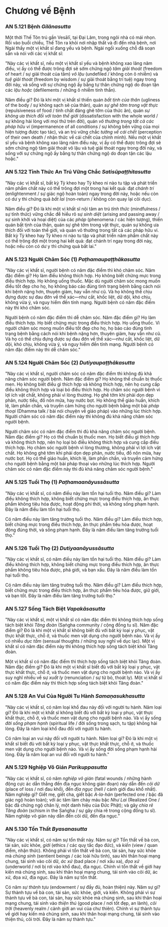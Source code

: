 # Chương về Bệnh

### AN 5.121 Bệnh *Gilānasutta*

Một thời Thế Tôn trú gần Vesālī, tại Đại Lâm, trong ngôi nhà có mái nhọn. Rồi vào buổi chiều, Thế Tôn ra khỏi nơi nhập thất và đi đến nhà bệnh, nơi Ngài thấy một vị khất sĩ đang yếu và bệnh. Ngài ngồi xuống chỗ đã soạn sẵn và nói với các vị khất sĩ:

"Này các vị khất sĩ, nếu một vị khất sĩ yếu và bệnh không xao lãng năm điều, vị ấy có thể được trông đợi sẽ sớm chứng ngộ *tâm giải thoát* (freedom of heart / sự giải thoát của tâm) *vô lậu* (undefiled / không còn ô nhiễm) và *tuệ giải thoát* (freedom by wisdom / sự giải thoát bằng trí tuệ) ngay trong đời này, và sống với sự chứng ngộ ấy bằng tự thân chứng ngộ do đoạn tận các *lậu hoặc* (defilements / những ô nhiễm tinh thần).

Năm điều gì? Đó là khi một vị khất sĩ thiền quán *bất tịnh của thân* (ugliness of the body / sự không sạch sẽ của thân), quán *sự ghê tởm trong vật thực* (repulsiveness of food / tính chất đáng ghê tởm của thức ăn), quán *sự không ưa thích đối với toàn thế giới* (dissatisfaction with the whole world / sự không hài lòng với mọi thứ trên đời), quán *vô thường trong tất cả các pháp hữu vi* (impermanence of all conditions / sự không bền vững của mọi hiện tượng được tạo tác), và an trú vững chắc *tưởng về cái chết* (perception of their own death / nhận thức về cái chết của chính mình). Nếu một vị khất sĩ yếu và bệnh không xao lãng năm điều này, vị ấy có thể được trông đợi sẽ sớm chứng ngộ tâm giải thoát vô lậu và tuệ giải thoát ngay trong đời này, và sống với sự chứng ngộ ấy bằng tự thân chứng ngộ do đoạn tận các lậu hoặc."

<!--pg-->
### AN 5.122 Tỉnh Thức An Trú Vững Chắc *Satisūpaṭṭhitasutta*

"Này các vị khất sĩ, bất kỳ Tỳ kheo hay Tỳ kheo ni nào tu tập và phát triển năm phẩm chất này có thể trông đợi một trong hai kết quả: đạt *chánh trí* (enlightenment / sự giác ngộ hoàn toàn) ngay trong đời này, hoặc nếu còn có dư y thì chứng quả *bất lai* (non-return / không còn quay lại cõi dục).

Năm điều gì? Đó là khi một vị khất sĩ nội tâm an trú *tỉnh thức* (mindfulness / sự tỉnh thức) vững chắc để hiểu rõ sự *sinh diệt* (arising and passing away / sự sinh khởi và hoại diệt) của các *pháp* (phenomena / các hiện tượng), thiền quán bất tịnh của thân, quán sự ghê tởm trong vật thực, quán sự không ưa thích đối với toàn thế giới, và quán vô thường trong tất cả các pháp hữu vi. Bất kỳ Tỳ kheo hay Tỳ kheo ni nào tu tập và phát triển năm phẩm chất này có thể trông đợi một trong hai kết quả: đạt chánh trí ngay trong đời này, hoặc nếu còn có dư y thì chứng quả bất lai."

<!--pg-->
### AN 5.123 Người Chăm Sóc (1) *Paṭhamaupaṭṭhākasutta*

"Này các vị khất sĩ, người bệnh có năm đặc điểm thì khó chăm sóc. Năm đặc điểm gì? Họ làm điều không thích hợp. Họ không biết chừng mực trong điều thích hợp. Họ không uống thuốc. Mặc dù người chăm sóc mong muốn điều tốt đẹp cho họ, họ không báo cáo đúng tình trạng bệnh bằng cách nói khi bệnh nặng hơn, thuyên giảm, hay vẫn như cũ. Và họ không thể chịu đựng được sự đau đớn về thể xác—như cắt, khốc liệt, dữ dội, khó chịu, không vừa ý, và nguy hiểm đến tính mạng. Người bệnh có năm đặc điểm này thì khó chăm sóc.

Người bệnh có năm đặc điểm thì dễ chăm sóc. Năm đặc điểm gì? Họ làm điều thích hợp. Họ biết chừng mực trong điều thích hợp. Họ uống thuốc. Vì người chăm sóc mong muốn điều tốt đẹp cho họ, họ báo cáo đúng tình trạng bệnh bằng cách nói khi bệnh nặng hơn, thuyên giảm, hay vẫn như cũ. Và họ có thể chịu đựng được sự đau đớn về thể xác—như cắt, khốc liệt, dữ dội, khó chịu, không vừa ý, và nguy hiểm đến tính mạng. Người bệnh có năm đặc điểm này thì dễ chăm sóc."

<!--pg-->
### AN 5.124 Người Chăm Sóc (2) *Dutiyaupaṭṭhākasutta*

"Này các vị khất sĩ, người chăm sóc có năm đặc điểm thì không đủ khả năng chăm sóc người bệnh. Năm đặc điểm gì? Họ không thể chuẩn bị thuốc men. Họ không biết điều gì thích hợp và không thích hợp, nên họ cung cấp điều không thích hợp và loại bỏ điều thích hợp. Họ chăm sóc người bệnh vì lợi ích vật chất, không phải vì lòng thương. Họ ghê tởm khi phải dọn dẹp phân, nước tiểu, đồ nôn mửa, hay nước bọt. Họ không thể giáo huấn, khích lệ, làm phấn chấn, và truyền cảm hứng cho người bệnh bằng một bài *pháp thoại* (Dhamma talk / bài nói chuyện về giáo pháp) vào những lúc thích hợp. Người chăm sóc có năm đặc điểm này thì không đủ khả năng chăm sóc người bệnh.

Người chăm sóc có năm đặc điểm thì đủ khả năng chăm sóc người bệnh. Năm đặc điểm gì? Họ có thể chuẩn bị thuốc men. Họ biết điều gì thích hợp và không thích hợp, nên họ loại bỏ điều không thích hợp và cung cấp điều thích hợp. Họ chăm sóc người bệnh vì lòng thương, không phải vì lợi ích vật chất. Họ không ghê tởm khi phải dọn dẹp phân, nước tiểu, đồ nôn mửa, hay nước bọt. Họ có thể giáo huấn, khích lệ, làm phấn chấn, và truyền cảm hứng cho người bệnh bằng một bài pháp thoại vào những lúc thích hợp. Người chăm sóc có năm đặc điểm này thì đủ khả năng chăm sóc người bệnh."

<!--pg-->
### AN 5.125 Tuổi Thọ (1) *Paṭhamaanāyussāsutta*

"Này các vị khất sĩ, có năm điều này làm tổn hại tuổi thọ. Năm điều gì? Làm điều không thích hợp, không biết chừng mực trong điều thích hợp, ăn thực phẩm không tiêu hóa được, hoạt động phi thời, và không sống phạm hạnh. Đây là năm điều làm tổn hại tuổi thọ.

Có năm điều này làm tăng trưởng tuổi thọ. Năm điều gì? Làm điều thích hợp, biết chừng mực trong điều thích hợp, ăn thực phẩm tiêu hóa được, hoạt động đúng thời, và sống phạm hạnh. Đây là năm điều làm tăng trưởng tuổi thọ."

<!--pg-->
### AN 5.126 Tuổi Thọ (2) *Dutiyaanāyussāsutta*

"Này các vị khất sĩ, có năm điều này làm tổn hại tuổi thọ. Năm điều gì? Làm điều không thích hợp, không biết chừng mực trong điều thích hợp, ăn thực phẩm không tiêu hóa được, phá giới, và bạn xấu. Đây là năm điều làm tổn hại tuổi thọ.

Có năm điều này làm tăng trưởng tuổi thọ. Năm điều gì? Làm điều thích hợp, biết chừng mực trong điều thích hợp, ăn thực phẩm tiêu hóa được, giữ giới, và bạn tốt. Đây là năm điều làm tăng trưởng tuổi thọ."

<!--pg-->
### AN 5.127 Sống Tách Biệt *Vapakāsasutta*

"Này các vị khất sĩ, một vị khất sĩ có năm đặc điểm thì không thích hợp sống tách biệt khỏi *Tăng đoàn* (Saṅgha community / cộng đồng tu sĩ). Năm đặc điểm gì? Đó là khi một vị khất sĩ không biết đủ với bất kỳ loại y phục, vật thực khất thực, chỗ ở, và thuốc men vật dụng cho người bệnh nào. Và vị ấy có nhiều *dục tầm* (sensual thoughts / những suy nghĩ về dục lạc). Một vị khất sĩ có năm đặc điểm này thì không thích hợp sống tách biệt khỏi Tăng đoàn.

Một vị khất sĩ có năm đặc điểm thì thích hợp sống tách biệt khỏi Tăng đoàn. Năm đặc điểm gì? Đó là khi một vị khất sĩ biết đủ với bất kỳ loại y phục, vật thực khất thực, chỗ ở, và thuốc men vật dụng cho người bệnh nào. Và vị ấy suy nghĩ nhiều về sự *xuất ly* (renunciation / sự từ bỏ, thoát ly). Một vị khất sĩ có năm đặc điểm này thì thích hợp sống tách biệt khỏi Tăng đoàn."

<!--pg-->
### AN 5.128 An Vui Của Người Tu Hành *Samaṇasukhasutta*

"Này các vị khất sĩ, có năm loại khổ đau này đối với người tu hành. Năm loại gì? Đó là khi một vị khất sĩ không biết đủ với bất kỳ loại y phục, vật thực khất thực, chỗ ở, và thuốc men vật dụng cho người bệnh nào. Và vị ấy sống *đời sống phạm hạnh* (spiritual life / đời sống trong sạch, tu tập) không hài lòng. Đây là năm loại khổ đau đối với người tu hành.

Có năm loại an vui này đối với người tu hành. Năm loại gì? Đó là khi một vị khất sĩ biết đủ với bất kỳ loại y phục, vật thực khất thực, chỗ ở, và thuốc men vật dụng cho người bệnh nào. Và vị ấy sống đời sống phạm hạnh hài lòng. Đây là năm loại an vui đối với người tu hành."

<!--pg-->
### AN 5.129 Nghiệp Vô Gián *Parikuppasutta*

"Này các vị khất sĩ, có năm *nghiệp vô gián* (fatal wounds / những hành động cực ác dẫn thẳng đến địa ngục không gián đoạn) này dẫn đến *cõi dữ* (place of loss / nơi đau khổ), đến *địa ngục* (hell / cảnh giới đau khổ nhất). Năm nghiệp gì? Giết mẹ, giết cha, giết bậc *A-la-hán* (perfected one / bậc đã giác ngộ hoàn toàn); với ác tâm làm chảy máu bậc *Như Lai* (Realized One / bậc đã chứng ngộ chân lý, một danh hiệu của Đức Phật); và gây *chia rẽ Tăng đoàn* (schism in the Saṅgha / sự gây chia rẽ trong cộng đồng tu sĩ). Năm nghiệp vô gián này dẫn đến cõi dữ, đến địa ngục."

<!--pg-->
### AN 5.130 Tổn Thất *Byasanasutta*

"Này các vị khất sĩ, có năm sự tổn thất này. Năm sự gì? Tổn thất về bà con, tài sản, sức khỏe, *giới* (ethics / các quy tắc đạo đức), và *kiến* (view / quan điểm, nhận thức). Không phải vì tổn thất về bà con, tài sản, hay sức khỏe mà *chúng sinh* (sentient beings / các loài hữu tình), sau khi thân hoại mạng chung, tái sinh vào cõi dữ, *ác xứ* (bad place / nơi xấu xa), *đọa xứ* (underworld / nơi bị rơi vào khổ đau), địa ngục. Chính vì tổn thất về giới hay kiến mà chúng sinh, sau khi thân hoại mạng chung, tái sinh vào cõi dữ, ác xứ, đọa xứ, địa ngục. Đây là năm sự tổn thất.

Có năm *sự thành tựu* (endowment / sự đầy đủ, hoàn thiện) này. Năm sự gì? Sự thành tựu về bà con, tài sản, sức khỏe, giới, và kiến. Không phải vì sự thành tựu về bà con, tài sản, hay sức khỏe mà chúng sinh, sau khi thân hoại mạng chung, tái sinh vào *thiện thú* (good place / nơi tốt đẹp, an lành), *cõi trời* (heavenly realm / cảnh giới an vui của chư thiên). Chính vì sự thành tựu về giới hay kiến mà chúng sinh, sau khi thân hoại mạng chung, tái sinh vào thiện thú, cõi trời. Đây là năm sự thành tựu."